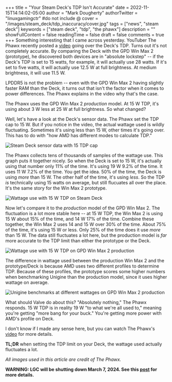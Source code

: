 +++
title = "Your Steam Deck's TDP Isn't Accurate"
date = 2022-11-15T14:14:02-05:00
author = "Mark Dougherty"
authorTwitter = "linuxgamingctr" #do not include @
cover = "/images/steam_deck/tdp_inaccuracy/cover.jpg"
tags = ["news", "steam deck"]
keywords = ["steam deck", "tdp", "the phawx"]
description = ""
showFullContent = false
readingTime = false
draft = false
comments = true
+++
Something interesting that I came across yesterday. YouTuber The Phawx recently posted a [video](https://www.youtube.com/watch?v=fZ7T3mDPtZY) going over the Deck's TDP. Turns out it's not completely accurate. By comparing the Deck with the GPD Win Max 2 (prototype), he discovered both devices are in "absolute lockstep" -- if the Deck's TDP is set to 15 watts, for example, it will actually use 28 watts. If it's set to five watts, it will actually use 12.5 W at full brightness. At medium brightness, it will use 11.5 W.

LPDDR5 is not the problem -- even with the GPD Win Max 2 having slightly faster RAM than the Deck, it turns out that isn't the factor when it comes to power differences. The Phawx explains in the video why that's the case.

The Phawx uses the GPD Win Max 2 *production* model. At 15 W TDP, it's using about 3 W less at 25 W at full brightness. So what changed?

Well, let's have a look at the Deck's sensor data. The Phawx set the TDP cap to 15 W. But if you notice in the video, the actual wattage used is wildly fluctuating. Sometimes it's using less than 15 W, other times it's going over. This has to do with "how AMD has different modes to calculate TDP."

![Steam Deck sensor data with 15 TDP cap](/images/steam_deck/tdp_inaccuracy/steam_deck_sensor_monitoring.jpg)

The Phawx collects tens of thousands of samples of the wattage use. This graph puts it together nicely. So when the Deck is set to 15 W, it's actually using that number only 11% of the time. It's using 19 W 9.2% of the time. It uses 11 W 7.2% of the time. You get the idea. 50% of the time, the Deck is using *more* than 15 W. The other half of the time, it's using *less*. So the TDP *is* technically using 15 watts on average, but still flucuates all over the place. It's the same story for the Win Max 2 prototype.

![Wattage use with 15 W TDP on Steam Deck](/images/steam_deck/tdp_inaccuracy/graph.jpg)

Now let's compare it to the *production* model of the GPD Win Max 2. The fluctuation is a lot more stable here -- at 15 W TDP, the Win Max 2 is using 15 W about 15% of the time, and 14 W 17% of the time. Combine these together, the Win Max 2 uses 14 and 15 W over 30% of the time. About 75% of the time, it's using 15 W or less. Only 25% of the time does it use *more* than 15 W. The data still fluctuates a lot here, but the production model is *far* more accurate to the TDP limit than either the prototype or the Deck.

![Wattage use with 15 W TDP on GPD Win Max 2 production](/images/steam_deck/tdp_inaccuracy/gpd_win_max_2_production_graph.jpg)

The difference in wattage used between the production Win Max 2 and the prototype/Deck is because AMD uses two different profiles to determine TDP. Because of these profiles, the prototype scores some higher numbers when benchmarking Unigine than the production model, since it uses higher wattage on average.

![Unigine benchmarks at different wattages on GPD Win Max 2 production](/images/steam_deck/tdp_inaccuracy/bar_graph_tdp_usage_and_performance.jpg)

What should Valve do about this? "Absolutely nothing," The Phawx responds. 15 W TDP is in reality 19 W "to what we're all used to," meaning you're getting "more bang for your buck." You're getting more power with AMD's profile on Deck.

I don't know if I made any sense here, but you can watch The Phawx's [video](https://www.youtube.com/watch?v=fZ7T3mDPtZY) for more details.

**TL;DR** when setting the TDP limit on your Deck, the wattage used actually fluctuates a lot.

*All images used in this article are credit of The Phawx.*

**WARNING: LGC will be shutting down March 7, 2024. See this [post](https://linuxgamingcentral.com/posts/the-end-of-lgc/) for more details.**
